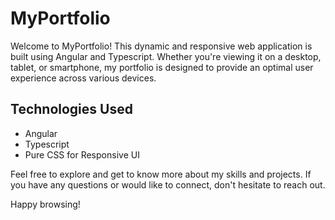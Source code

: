 # MyPortfolio

Welcome to MyPortfolio! This dynamic and responsive web application is built using Angular and Typescript. Whether you're viewing it on a desktop, tablet, or smartphone, my portfolio is designed to provide an optimal user experience across various devices.

## Technologies Used
- Angular
- Typescript
- Pure CSS for Responsive UI


Feel free to explore and get to know more about my skills and projects. If you have any questions or would like to connect, don't hesitate to reach out.

Happy browsing!


